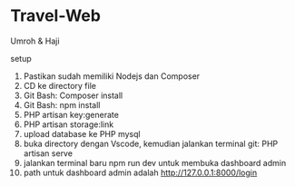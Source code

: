 # Travel-Web
Umroh &amp; Haji

setup

1. Pastikan sudah memiliki Nodejs dan Composer
2. CD ke directory file
3. Git Bash: Composer install
4. Git Bash: npm install
5. PHP artisan key:generate
6. PHP artisan storage:link
7. upload database ke PHP mysql
8. buka directory dengan Vscode, kemudian jalankan terminal git: PHP artisan serve
9. jalankan terminal baru npm run dev untuk membuka dashboard admin
10. path untuk dashboard admin adalah http://127.0.0.1:8000/login
